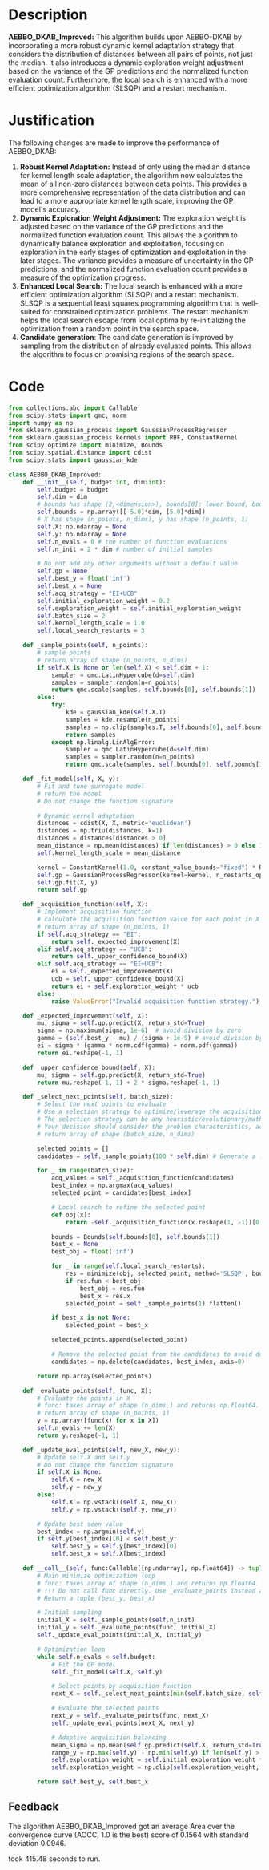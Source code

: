 # Description
**AEBBO_DKAB_Improved:** This algorithm builds upon AEBBO-DKAB by incorporating a more robust dynamic kernel adaptation strategy that considers the distribution of distances between all pairs of points, not just the median. It also introduces a dynamic exploration weight adjustment based on the variance of the GP predictions and the normalized function evaluation count. Furthermore, the local search is enhanced with a more efficient optimization algorithm (SLSQP) and a restart mechanism.

# Justification
The following changes are made to improve the performance of AEBBO_DKAB:

1.  **Robust Kernel Adaptation:** Instead of only using the median distance for kernel length scale adaptation, the algorithm now calculates the mean of all non-zero distances between data points. This provides a more comprehensive representation of the data distribution and can lead to a more appropriate kernel length scale, improving the GP model's accuracy.
2.  **Dynamic Exploration Weight Adjustment:** The exploration weight is adjusted based on the variance of the GP predictions and the normalized function evaluation count. This allows the algorithm to dynamically balance exploration and exploitation, focusing on exploration in the early stages of optimization and exploitation in the later stages. The variance provides a measure of uncertainty in the GP predictions, and the normalized function evaluation count provides a measure of the optimization progress.
3.  **Enhanced Local Search:** The local search is enhanced with a more efficient optimization algorithm (SLSQP) and a restart mechanism. SLSQP is a sequential least squares programming algorithm that is well-suited for constrained optimization problems. The restart mechanism helps the local search escape from local optima by re-initializing the optimization from a random point in the search space.
4.  **Candidate generation**: The candidate generation is improved by sampling from the distribution of already evaluated points. This allows the algorithm to focus on promising regions of the search space.

# Code
```python
from collections.abc import Callable
from scipy.stats import qmc, norm
import numpy as np
from sklearn.gaussian_process import GaussianProcessRegressor
from sklearn.gaussian_process.kernels import RBF, ConstantKernel
from scipy.optimize import minimize, Bounds
from scipy.spatial.distance import cdist
from scipy.stats import gaussian_kde

class AEBBO_DKAB_Improved:
    def __init__(self, budget:int, dim:int):
        self.budget = budget
        self.dim = dim
        # bounds has shape (2,<dimension>), bounds[0]: lower bound, bounds[1]: upper bound
        self.bounds = np.array([[-5.0]*dim, [5.0]*dim])
        # X has shape (n_points, n_dims), y has shape (n_points, 1)
        self.X: np.ndarray = None
        self.y: np.ndarray = None
        self.n_evals = 0 # the number of function evaluations
        self.n_init = 2 * dim # number of initial samples

        # Do not add any other arguments without a default value
        self.gp = None
        self.best_y = float('inf')
        self.best_x = None
        self.acq_strategy = "EI+UCB"
        self.initial_exploration_weight = 0.2
        self.exploration_weight = self.initial_exploration_weight
        self.batch_size = 2
        self.kernel_length_scale = 1.0
        self.local_search_restarts = 3

    def _sample_points(self, n_points):
        # sample points
        # return array of shape (n_points, n_dims)
        if self.X is None or len(self.X) < self.dim + 1:
            sampler = qmc.LatinHypercube(d=self.dim)
            samples = sampler.random(n=n_points)
            return qmc.scale(samples, self.bounds[0], self.bounds[1])
        else:
            try:
                kde = gaussian_kde(self.X.T)
                samples = kde.resample(n_points)
                samples = np.clip(samples.T, self.bounds[0], self.bounds[1])
                return samples
            except np.linalg.LinAlgError:
                sampler = qmc.LatinHypercube(d=self.dim)
                samples = sampler.random(n=n_points)
                return qmc.scale(samples, self.bounds[0], self.bounds[1])

    def _fit_model(self, X, y):
        # Fit and tune surrogate model
        # return the model
        # Do not change the function signature

        # Dynamic kernel adaptation
        distances = cdist(X, X, metric='euclidean')
        distances = np.triu(distances, k=1)
        distances = distances[distances > 0]
        mean_distance = np.mean(distances) if len(distances) > 0 else 1.0
        self.kernel_length_scale = mean_distance

        kernel = ConstantKernel(1.0, constant_value_bounds="fixed") * RBF(length_scale=self.kernel_length_scale, length_scale_bounds="fixed")
        self.gp = GaussianProcessRegressor(kernel=kernel, n_restarts_optimizer=0, alpha=1e-6)
        self.gp.fit(X, y)
        return self.gp

    def _acquisition_function(self, X):
        # Implement acquisition function
        # calculate the acquisition function value for each point in X
        # return array of shape (n_points, 1)
        if self.acq_strategy == "EI":
            return self._expected_improvement(X)
        elif self.acq_strategy == "UCB":
            return self._upper_confidence_bound(X)
        elif self.acq_strategy == "EI+UCB":
            ei = self._expected_improvement(X)
            ucb = self._upper_confidence_bound(X)
            return ei + self.exploration_weight * ucb
        else:
            raise ValueError("Invalid acquisition function strategy.")

    def _expected_improvement(self, X):
        mu, sigma = self.gp.predict(X, return_std=True)
        sigma = np.maximum(sigma, 1e-6)  # avoid division by zero
        gamma = (self.best_y - mu) / (sigma + 1e-9) # avoid division by zero
        ei = sigma * (gamma * norm.cdf(gamma) + norm.pdf(gamma))
        return ei.reshape(-1, 1)

    def _upper_confidence_bound(self, X):
        mu, sigma = self.gp.predict(X, return_std=True)
        return mu.reshape(-1, 1) + 2 * sigma.reshape(-1, 1)

    def _select_next_points(self, batch_size):
        # Select the next points to evaluate
        # Use a selection strategy to optimize/leverage the acquisition function
        # The selection strategy can be any heuristic/evolutionary/mathematical/hybrid methods.
        # Your decision should consider the problem characteristics, acquisition function, and the computational efficiency.
        # return array of shape (batch_size, n_dims)

        selected_points = []
        candidates = self._sample_points(100 * self.dim) # Generate a larger candidate set

        for _ in range(batch_size):
            acq_values = self._acquisition_function(candidates)
            best_index = np.argmax(acq_values)
            selected_point = candidates[best_index]

            # Local search to refine the selected point
            def obj(x):
                return -self._acquisition_function(x.reshape(1, -1))[0, 0]  # Negate for minimization

            bounds = Bounds(self.bounds[0], self.bounds[1])
            best_x = None
            best_obj = float('inf')

            for _ in range(self.local_search_restarts):
                res = minimize(obj, selected_point, method='SLSQP', bounds=bounds)
                if res.fun < best_obj:
                    best_obj = res.fun
                    best_x = res.x
                selected_point = self._sample_points(1).flatten()

            if best_x is not None:
                selected_point = best_x

            selected_points.append(selected_point)

            # Remove the selected point from the candidates to avoid duplicates in the batch
            candidates = np.delete(candidates, best_index, axis=0)

        return np.array(selected_points)

    def _evaluate_points(self, func, X):
        # Evaluate the points in X
        # func: takes array of shape (n_dims,) and returns np.float64.
        # return array of shape (n_points, 1)
        y = np.array([func(x) for x in X])
        self.n_evals += len(X)
        return y.reshape(-1, 1)

    def _update_eval_points(self, new_X, new_y):
        # Update self.X and self.y
        # Do not change the function signature
        if self.X is None:
            self.X = new_X
            self.y = new_y
        else:
            self.X = np.vstack((self.X, new_X))
            self.y = np.vstack((self.y, new_y))

        # Update best seen value
        best_index = np.argmin(self.y)
        if self.y[best_index][0] < self.best_y:
            self.best_y = self.y[best_index][0]
            self.best_x = self.X[best_index]

    def __call__(self, func:Callable[[np.ndarray], np.float64]) -> tuple[np.float64, np.array]:
        # Main minimize optimization loop
        # func: takes array of shape (n_dims,) and returns np.float64.
        # !!! Do not call func directly. Use _evaluate_points instead and be aware of the budget when calling it. !!!
        # Return a tuple (best_y, best_x)

        # Initial sampling
        initial_X = self._sample_points(self.n_init)
        initial_y = self._evaluate_points(func, initial_X)
        self._update_eval_points(initial_X, initial_y)

        # Optimization loop
        while self.n_evals < self.budget:
            # Fit the GP model
            self._fit_model(self.X, self.y)

            # Select points by acquisition function
            next_X = self._select_next_points(min(self.batch_size, self.budget - self.n_evals))

            # Evaluate the selected points
            next_y = self._evaluate_points(func, next_X)
            self._update_eval_points(next_X, next_y)

            # Adaptive acquisition balancing
            mean_sigma = np.mean(self.gp.predict(self.X, return_std=True)[1])
            range_y = np.max(self.y) - np.min(self.y) if len(self.y) > 1 and np.max(self.y) != np.min(self.y) else 1.0
            self.exploration_weight = self.initial_exploration_weight * (mean_sigma / range_y) * (1 - self.n_evals / self.budget)
            self.exploration_weight = np.clip(self.exploration_weight, 0.01, self.initial_exploration_weight)

        return self.best_y, self.best_x
```
## Feedback
 The algorithm AEBBO_DKAB_Improved got an average Area over the convergence curve (AOCC, 1.0 is the best) score of 0.1564 with standard deviation 0.0946.

took 415.48 seconds to run.